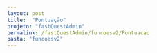 ```yaml
---
layout: post
title:  "Pontuação"
projeto: "fastQuestAdmin"
permalink: /fastQuestAdmin/funcoesv2/Pontuacao
pasta: "funcoesv2"
---
```

